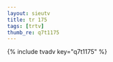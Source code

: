 ```yaml
--- 
layout: sieutv
title: tr 175
tags: [trtv]
thumb_re: q7t1175
---
```

{% include tvadv key="q7t1175" %} 
